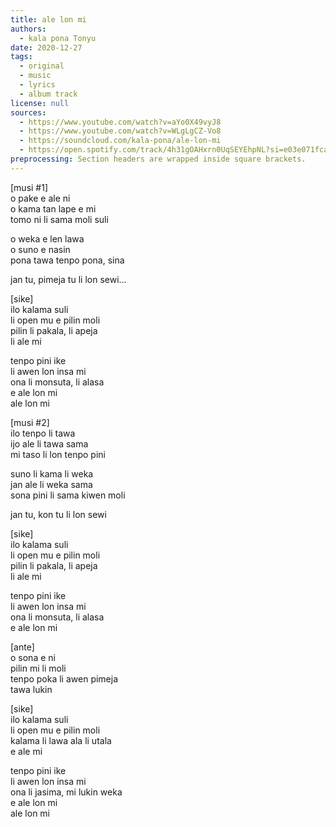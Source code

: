 ```yaml
---
title: ale lon mi
authors:
  - kala pona Tonyu
date: 2020-12-27
tags:
  - original
  - music
  - lyrics
  - album track
license: null
sources:
  - https://www.youtube.com/watch?v=aYo0X49vyJ8
  - https://www.youtube.com/watch?v=WLgLgCZ-Vo8
  - https://soundcloud.com/kala-pona/ale-lon-mi
  - https://open.spotify.com/track/4h31gOAHxrn0UqSEYEhpNL?si=e03e071fca264792
preprocessing: Section headers are wrapped inside square brackets.
---
```


\[musi #1]  \
o pake e ale ni  \
o kama tan lape e mi  \
tomo ni li sama moli suli

o weka e len lawa  \
o suno e nasin  \
pona tawa tenpo pona, sina

jan tu, pimeja tu li lon sewi...

\[sike]  \
ilo kalama suli  \
li open mu e pilin moli  \
pilin li pakala, li apeja  \
li ale mi

tenpo pini ike  \
li awen lon insa mi  \
ona li monsuta, li alasa  \
e ale lon mi  \
ale lon mi

\[musi #2]  \
ilo tenpo li tawa  \
ijo ale li tawa sama  \
mi taso li lon tenpo pini

suno li kama li weka  \
jan ale li weka sama  \
sona pini li sama kiwen moli

jan tu, kon tu li lon sewi

\[sike]  \
ilo kalama suli  \
li open mu e pilin moli  \
pilin li pakala, li apeja  \
li ale mi

tenpo pini ike  \
li awen lon insa mi  \
ona li monsuta, li alasa  \
e ale lon mi

\[ante]  \
o sona e ni  \
pilin mi li moli  \
tenpo poka li awen pimeja  \
tawa lukin

\[sike]  \
ilo kalama suli  \
li open mu e pilin moli  \
kalama li lawa ala li utala  \
e ale mi

tenpo pini ike  \
li awen lon insa mi  \
ona li jasima, mi lukin weka  \
e ale lon mi  \
ale lon mi
